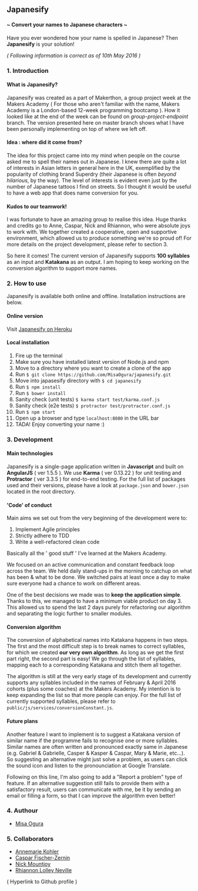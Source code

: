 ## Japanesify
#### ~ Convert your names to Japanese characters ~

Have you ever wondered how your name is spelled in Japanese? Then **Japanesify** is your solution!

*( Following information is correct as of 10th May 2016 )*

### 1. Introduction
#### What is Japanesify?
Japanesify was created as a part of Makerthon, a group project week at the Makers Academy ( For those who aren't familiar with the name, Makers Academy is a London-based 12-week programming bootcamp ). How it looked like at the end of the week can be found on *group-project-endpoint* branch. The version presented here on master branch shows what I have been personally implementing on top of where we left off.

#### Idea : where did it come from?
The idea for this project came into my mind when people on the course asked me to spell their names out in Japanese. I knew there are quite a lot of interests in Asian letters in general here in the UK, exemplified by the popularity of clothing brand Superdry (their Japanese is often *beyond hilarious*, by the way). The level of interests is evident even just by the number of Japanese tattoos I find on streets. So I thought it would be useful to have a web app that does name conversion for you.

#### Kudos to our teamwork!
I was fortunate to have an amazing group to realise this idea. Huge thanks and credits go to Anne, Caspar, Nick and Rhiannon, who were absolute joys to work with. We together created a cooperative, open and supportive environment, which allowed us to produce something we're so proud of! For more details on the project development, please refer to section 3.

So here it comes! The current version of Japanesify supports **100 syllables** as an input and **Katakana** as an output. I am hoping to keep working on the conversion algorithm to support more names.

### 2. How to use
Japanesify is available both online and offline. Installation instructions are below.

#### Online version
Visit <a href="https://japanesify.herokuapp.com/">Japanesify on Heroku</a>

#### Local installation
1. Fire up the terminal
2. Make sure you have installed latest version of Node.js and npm
3. Move to a directory where you want to create a clone of the app
4. Run `$ git clone https://github.com/MisaOgura/japanesify.git`
5. Move into japasesify directory with `$ cd japanesify`
6. Run `$ npm install`
7. Run `$ bower install`
8. Sanity check (unit tests) `$ karma start test/karma.conf.js`
9. Sanity check (e2e tests) `$ protractor test/protractor.conf.js`
10. Run `$ npm start`
11. Open up a browser and type `localhost:8080` in the URL bar
12. TADA! Enjoy converting your name :)

### 3. Development
#### Main technologies
Japanesify is a single-page application written in **Javascript** and built on **AngularJS** ( ver 1.5.5 ). We use **Karma** ( ver 0.13.22 ) for unit testing and **Protractor** ( ver 3.3.5 ) for end-to-end testing. For the full list of packages used and their versions, please have a look at `package.json` and `bower.json` located in the root directory.

#### 'Code' of conduct
Main aims we set out from the very beginning of the development were to:

1. Implement Agile principles
2. Strictly adhere to TDD
3. Write a well-refactored clean code

Basically all the ' good stuff ' I've learned at the Makers Academy.

We focused on an active communication and constant feedback loop across the team. We held daily stand-ups in the morning to catchup on what has been & what to be done. We switched pairs at least once a day to make sure everyone had a chance to work on different areas.

One of the best decisions we made was to **keep the application simple**. Thanks to this, we managed to have a minimum viable product on day 3. This allowed us to spend the last 2 days purely for refactoring our algorithm and separating the logic further to smaller modules.

#### Conversion algorithm
The conversion of alphabetical names into Katakana happens in two steps. The first and the most difficult step is to break names to correct syllables, for which we created **our very own algorithm**. As long as we get the first part right, the second part is easy! We go through the list of syllables, mapping each to a corresponding Katakana and stitch them all together.

The algorithm is still at the very early stage of its development and currently supports any syllables included in the names of February & April 2016 cohorts (plus some coaches) at the Makers Academy. My intention is to keep expanding the list so that more people can enjoy. For the full list of currently supported syllables, please refer to `public/js/services/conversionConstant.js`.

#### Future plans
Another feature I want to implement is to suggest a Katakana version of similar name if the programme fails to recognise one or more syllables. Similar names are often written and pronounced exactly same in Japanese (e.g. Gabriel & Gabrielle, Casper & Kasper & Caspar, Mary & Marie, etc...). So suggesting an alternative might just solve a problem, as users can click the sound icon and listen to the pronounciation at Google Translate.

Following on this line, I'm also going to add a "Report a problem" type of feature. If an alternative suggestion still fails to provide them with a satisfactory result, users can communicate with me, be it by sending an email or filling a form, so that I can improve the algorithm even better!

### 4. Authour
- <a href='https://github.com/MisaOgura'>Misa Ogura</a>

### 5. Collaborators
- <a href='https://github.com/AnnemarieKohler'>Annemarie Kohler</a>
- <a href='https://github.com/ccfz'>Caspar Fischer-Zernin</a>
- <a href='https://github.com/NickMountjoy'>Nick Mountjoy</a>
- <a href='https://github.com/rhiannonruth'>Rhiannon Lolley Neville</a>

( Hyperlink to Github profile )
